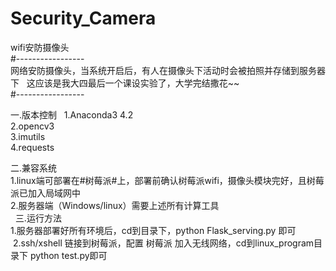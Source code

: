 # Security_Camera
wifi安防摄像头  
#-----------------  
网络安防摄像头，当系统开启后，有人在摄像头下活动时会被拍照并存储到服务器下  
这应该是我大四最后一个课设实验了，大学完结撒花~~  
#-----------------  

一.版本控制  
  1.Anaconda3 4.2  
  2.opencv3  
  3.imutils  
  4.requests  

二.兼容系统  
  1.linux端可部署在#树莓派#上，部署前确认树莓派wifi，摄像头模块完好，且树莓派已加入局域网中  
  2.服务器端（Windows/linux）需要上述所有计算工具  
  
三.运行方法  
  1.服务器部署好所有环境后，cd到目录下，python Flask_serving.py 即可  
  2.ssh/xshell 链接到树莓派，配置 树莓派 加入无线网络，cd到linux_program目录下 python test.py即可  
